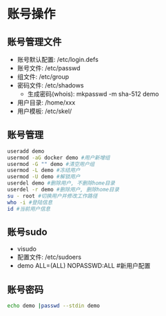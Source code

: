 # 账号操作

## 账号管理文件
- 账号默认配置: /etc/login.defs
- 账号文件: /etc/passwd
- 组文件: /etc/group
- 密码文件: /etc/shadows
    - 生成密码(whois): mkpasswd -m sha-512 demo
- 用户目录: /home/xxx
- 用户模板: /etc/skel/

## 账号管理
```bash
useradd demo
usermod -aG docker demo #用户新增组
usermod -G "" demo #清空用户组
usermod -L demo #冻结用户
usermod -U demo #解锁用户
userdel demo #删除用户, 不删除home目录
userdel -r demo #删除用户, 删除home目录
su - root #切换用户并修改工作路径
who -i #登陆信息
id #当前用户信息
```

## 账号sudo
- visudo
- 配置文件: /etc/sudoers
- demo ALL=(ALL) NOPASSWD:ALL #新用户配置

## 账号密码
```bash
echo demo |passwd --stdin demo
```
